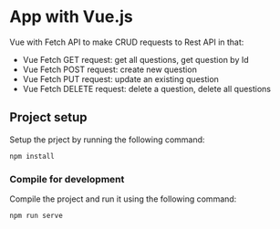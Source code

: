 # App with Vue.js

Vue with Fetch API to make CRUD requests to Rest API in that:
- Vue Fetch GET request: get all questions, get question by Id
- Vue Fetch POST request: create new question
- Vue Fetch PUT request: update an existing question
- Vue Fetch DELETE request: delete a question, delete all questions


## Project setup

Setup the prject by running the following command:
```
npm install
```

### Compile for development

Compile the project and run it using the following command:
```
npm run serve
```
